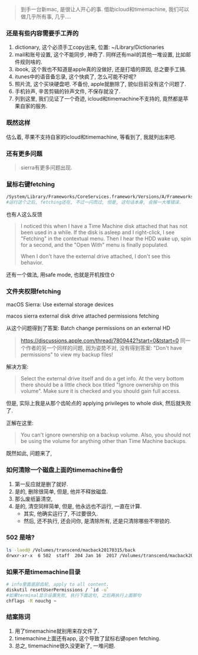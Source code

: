 > 到手一台新mac, 是很让人开心的事. 借助icloud和timemachine, 我们可以做几乎所有事, 几乎....



### 还是有些内容需要手工弄的

1. dictionary, 这个必须手工copy出来, 位置: ~/Library/Dictionaries
2. mail和账号设置, 这个不能同步, 神奇了. 同样还有mail的其他一堆设置, 比如邮件规则啥的.
3. ibook, 这个我也不知道是apple真的没做好, 还是打墙的原因, 总之要手工搞.
4. itunes中的语音备忘录, 这个快疯了, 怎么可能不好呢?
5. 照片流, 这个买块硬盘吧. 不备份, apple就删除了, 貌似目前没有这个问题了. 
6. 手机铃声, 辛苦剪辑的铃声文件, 不保存就没了.
7. 列到这里, 我们见证了一个奇迹, icloud和timemachine不支持的, 竟然都是苹果自家的服务.

### 既然这样

估么着, 苹果不支持自家的icloud和timemachine, 等看到了, 我就列出来吧.



### 还有更多问题

> sierra有更多问题出现.

### 鼠标右键fetching

```sh
/System/Library/Frameworks/CoreServices.framework/Versions/A/Frameworks/LaunchServices.framework/Versions/A/Support/lsregister -kill -seed -r -f -v -domain local -domain user -domain system
#运行这个之后, fetching还在, 不过一闪而过, 但是, 这句话本身, 会报一大堆错误.

```

也有人这么反馈

> I noticed this when I have a Time Machine disk attached that has not been used in a while. If the disk is asleep and I right-click, I see "Fetching" in the contextual menu. Then I hear the HDD wake up, spin for a second, and the "Open With" menu is finally populated.
>
> When I don't have the external drive attached, I don't see this behavior.

还有一个做法, 用safe mode, 也就是开机按住⇧ 

### 文件夹权限fetching

macOS Sierra: Use external storage devices

macos sierra  external disk drive attached permissions fetching



从这个问题得到了答案: Batch change permissions on an external HD

> https://discussions.apple.com/thread/7809442?start=0&tstart=0
> 同一个作者的另一个同样的问题, 因为姿势不对, 没有得到答案: "Don't have permissions" to view my backup files!



解决方案: 

> Select the external drive itself and do a get info.  At the very bottom there should be a little check box titled "Ignore ownership on this volume".  Make sure it is checked and you should gain full access.

但是, 实际上我是从那个齿轮点的 applying privileges to whole disk, 然后就失败了.

正解在这里:

> You can't ignore ownership on a backup volume. Also, you should not be using the volume for anything other than Time Machine backups.

既然如此, 问题来了, 

### 如何清除一个磁盘上面的timemachine备份

1. 第一反应就是删了就好.
2. 是的, 删除很简单, 但是, 他并不释放磁盘.
3. 那么废纸篓清空,
4. 是的, 清空同样简单, 但是, 他永远也不运行, 一直在计算.
   - 其实, 他确实运行了, 不过要很久.
   - 然后, 还不执行, 还会问你, 是清除所有, 还是只清除哪些不带锁的.

### 502 是啥?

```sh
ls -laed@ /Volumes/transcend/macback20170315/back 
drwxr-xr-x  6 502  staff  204 Jan 16  2017 /Volumes/transcend/macback20170315/back

```

### 如果不是timemachine目录

```sh
# info里面底部齿轮, apply to all content.
diskutil resetUserPermissions / `id -u`
#如果terminal显示设置失败, 执行下面这句, 之后再执行上面那句
chflags -R nouchg ~
```

### 结案陈词

1. 用了timemachine就别用来存文件了.
2. timemachine上面还有app, 这个导致了鼠标右键open fetching.
3. 总之, timemachine很久没更新了, 一堆问题.